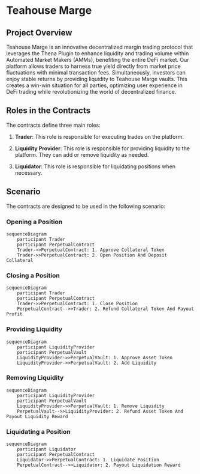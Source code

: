 # Teahouse Marge

## Project Overview
Teahouse Marge is an innovative decentralized margin trading protocol that leverages the Thena Plugin to enhance liquidity and trading volume within Automated Market Makers (AMMs), benefiting the entire DeFi market. Our platform allows traders to harness true yield directly from market price fluctuations with minimal transaction fees. Simultaneously, investors can enjoy stable returns by providing liquidity to Teahouse Marge vaults. This creates a win-win situation for all parties, optimizing user experience in DeFi trading while revolutionizing the world of decentralized finance.

## Roles in the Contracts

The contracts define three main roles:

1. **Trader**: This role is responsible for executing trades on the platform.

2. **Liquidity Provider**: This role is responsible for providing liquidity to the platform. They can add or remove liquidity as needed.

3. **Liquidator**: This role is responsible for liquidating positions when necessary.


## Scenario

The contracts are designed to be used in the following scenario:

### Opening a Position

```mermaid
sequenceDiagram
    participant Trader
    participant PerpetualContract
    Trader->>PerpetualContract: 1. Approve Collateral Token
    Trader->>PerpetualContract: 2. Open Position And Deposit Collateral
```

### Closing a Position

```mermaid
sequenceDiagram
    participant Trader
    participant PerpetualContract
    Trader->>PerpetualContract: 1. Close Position
    PerpetualContract-->>Trader: 2. Refund Collateral Token And Payout Profit
```

### Providing Liquidity

```mermaid
sequenceDiagram
    participant LiquidityProvider
    participant PerpetualVault
    LiquidityProvider->>PerpetualVault: 1. Approve Asset Token
    LiquidityProvider->>PerpetualVault: 2. Add Liquidity
```

### Removing Liquidity

```mermaid
sequenceDiagram
    participant LiquidityProvider
    participant PerpetualVault
    LiquidityProvider->>PerpetualVault: 1. Remove Liquidity
    PerpetualVault-->>LiquidityProvider: 2. Refund Asset Token And Payout Liquidity Reward
```

### Liquidating a Position

```mermaid
sequenceDiagram
    participant Liquidator
    participant PerpetualContract
    Liquidator->>PerpetualContract: 1. Liquidate Position
    PerpetualContract-->>Liquidator: 2. Payout Liquidation Reward
```
